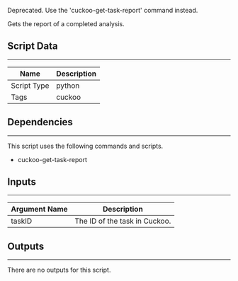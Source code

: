Deprecated. Use the 'cuckoo-get-task-report' command instead.

Gets the report of a completed analysis.

## Script Data

---

| **Name** | **Description** |
| --- | --- |
| Script Type | python |
| Tags | cuckoo |


## Dependencies

---
This script uses the following commands and scripts.

* cuckoo-get-task-report

## Inputs

---

| **Argument Name** | **Description** |
| --- | --- |
| taskID | The ID of the task in Cuckoo. |

## Outputs

---
There are no outputs for this script.
